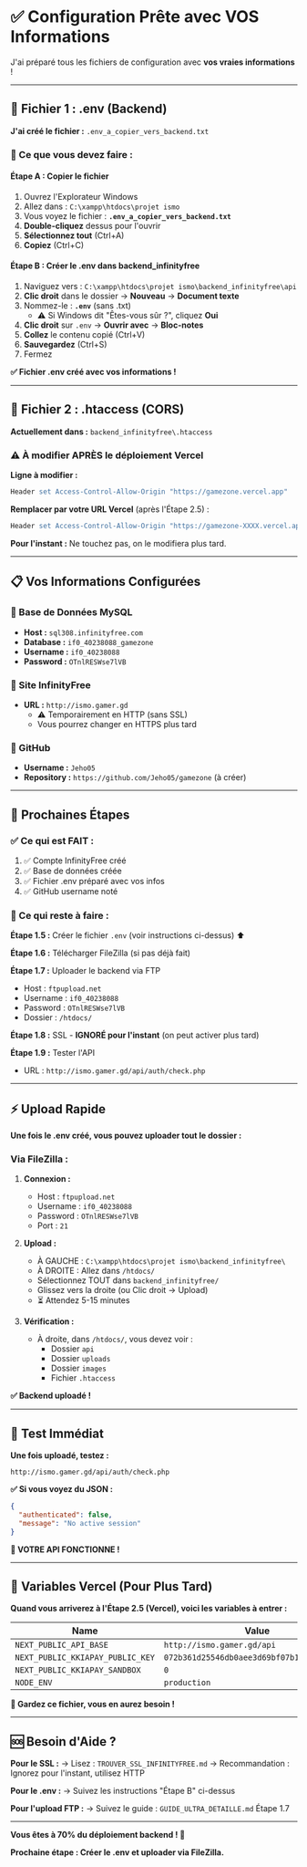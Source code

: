 # ✅ Configuration Prête avec VOS Informations

J'ai préparé tous les fichiers de configuration avec **vos vraies informations** !

---

## 📄 Fichier 1 : .env (Backend)

**J'ai créé le fichier :** `.env_a_copier_vers_backend.txt`

### 📍 Ce que vous devez faire :

#### **Étape A : Copier le fichier**

1. Ouvrez l'Explorateur Windows
2. Allez dans : `C:\xampp\htdocs\projet ismo`
3. Vous voyez le fichier : **`.env_a_copier_vers_backend.txt`**
4. **Double-cliquez** dessus pour l'ouvrir
5. **Sélectionnez tout** (Ctrl+A)
6. **Copiez** (Ctrl+C)

#### **Étape B : Créer le .env dans backend_infinityfree**

1. Naviguez vers : `C:\xampp\htdocs\projet ismo\backend_infinityfree\api`
2. **Clic droit** dans le dossier → **Nouveau** → **Document texte**
3. Nommez-le : **`.env`** (sans .txt)
   - ⚠️ Si Windows dit "Êtes-vous sûr ?", cliquez **Oui**
4. **Clic droit** sur `.env` → **Ouvrir avec** → **Bloc-notes**
5. **Collez** le contenu copié (Ctrl+V)
6. **Sauvegardez** (Ctrl+S)
7. Fermez

**✅ Fichier .env créé avec vos informations !**

---

## 📄 Fichier 2 : .htaccess (CORS)

**Actuellement dans :** `backend_infinityfree\.htaccess`

### ⚠️ À modifier APRÈS le déploiement Vercel

**Ligne à modifier :**
```apache
Header set Access-Control-Allow-Origin "https://gamezone.vercel.app"
```

**Remplacer par votre URL Vercel** (après l'Étape 2.5) :
```apache
Header set Access-Control-Allow-Origin "https://gamezone-XXXX.vercel.app"
```

**Pour l'instant :** Ne touchez pas, on le modifiera plus tard.

---

## 📋 Vos Informations Configurées

### 🔹 Base de Données MySQL
- **Host :** `sql308.infinityfree.com`
- **Database :** `if0_40238088_gamezone`
- **Username :** `if0_40238088`
- **Password :** `OTnlRESWse7lVB`

### 🔹 Site InfinityFree
- **URL :** `http://ismo.gamer.gd`
  - ⚠️ Temporairement en HTTP (sans SSL)
  - Vous pourrez changer en HTTPS plus tard

### 🔹 GitHub
- **Username :** `Jeho05`
- **Repository :** `https://github.com/Jeho05/gamezone` (à créer)

---

## 🎯 Prochaines Étapes

### ✅ Ce qui est FAIT :

1. ✅ Compte InfinityFree créé
2. ✅ Base de données créée
3. ✅ Fichier .env préparé avec vos infos
4. ✅ GitHub username noté

### 🔄 Ce qui reste à faire :

**Étape 1.5 :** Créer le fichier `.env` (voir instructions ci-dessus) ⬆️

**Étape 1.6 :** Télécharger FileZilla (si pas déjà fait)

**Étape 1.7 :** Uploader le backend via FTP
- Host : `ftpupload.net`
- Username : `if0_40238088`
- Password : `OTnlRESWse7lVB`
- Dossier : `/htdocs/`

**Étape 1.8 :** SSL - **IGNORÉ pour l'instant** (on peut activer plus tard)

**Étape 1.9 :** Tester l'API
- URL : `http://ismo.gamer.gd/api/auth/check.php`

---

## ⚡ Upload Rapide

**Une fois le .env créé, vous pouvez uploader tout le dossier :**

### Via FileZilla :

1. **Connexion :**
   - Host : `ftpupload.net`
   - Username : `if0_40238088`
   - Password : `OTnlRESWse7lVB`
   - Port : `21`

2. **Upload :**
   - À GAUCHE : `C:\xampp\htdocs\projet ismo\backend_infinityfree\`
   - À DROITE : Allez dans `/htdocs/`
   - Sélectionnez TOUT dans `backend_infinityfree/`
   - Glissez vers la droite (ou Clic droit → Upload)
   - ⏳ Attendez 5-15 minutes

3. **Vérification :**
   - À droite, dans `/htdocs/`, vous devez voir :
     - Dossier `api`
     - Dossier `uploads`
     - Dossier `images`
     - Fichier `.htaccess`

**✅ Backend uploadé !**

---

## 🧪 Test Immédiat

**Une fois uploadé, testez :**

```
http://ismo.gamer.gd/api/auth/check.php
```

**✅ Si vous voyez du JSON :**
```json
{
  "authenticated": false,
  "message": "No active session"
}
```
**🎉 VOTRE API FONCTIONNE !**

---

## 📝 Variables Vercel (Pour Plus Tard)

**Quand vous arriverez à l'Étape 2.5 (Vercel), voici les variables à entrer :**

| Name | Value |
|------|-------|
| `NEXT_PUBLIC_API_BASE` | `http://ismo.gamer.gd/api` |
| `NEXT_PUBLIC_KKIAPAY_PUBLIC_KEY` | `072b361d25546db0aee3d69bf07b15331c51e39f` |
| `NEXT_PUBLIC_KKIAPAY_SANDBOX` | `0` |
| `NODE_ENV` | `production` |

**💾 Gardez ce fichier, vous en aurez besoin !**

---

## 🆘 Besoin d'Aide ?

**Pour le SSL :**
→ Lisez : `TROUVER_SSL_INFINITYFREE.md`
→ Recommandation : Ignorez pour l'instant, utilisez HTTP

**Pour le .env :**
→ Suivez les instructions "Étape B" ci-dessus

**Pour l'upload FTP :**
→ Suivez le guide : `GUIDE_ULTRA_DETAILLE.md` Étape 1.7

---

**Vous êtes à 70% du déploiement backend ! 🚀**

**Prochaine étape : Créer le .env et uploader via FileZilla.**
